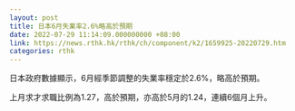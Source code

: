 ```yaml
---
layout: post
title: 日本6月失業率2.6%略高於預期
date: 2022-07-29 11:14:09.000000000 +08:00
link: https://news.rthk.hk/rthk/ch/component/k2/1659925-20220729.htm
categories: rthk
---
```


日本政府數據顯示，6月經季節調整的失業率穩定於2.6%，略高於預期。

上月求才求職比例為1.27，高於預期，亦高於5月的1.24，連續6個月上升。
